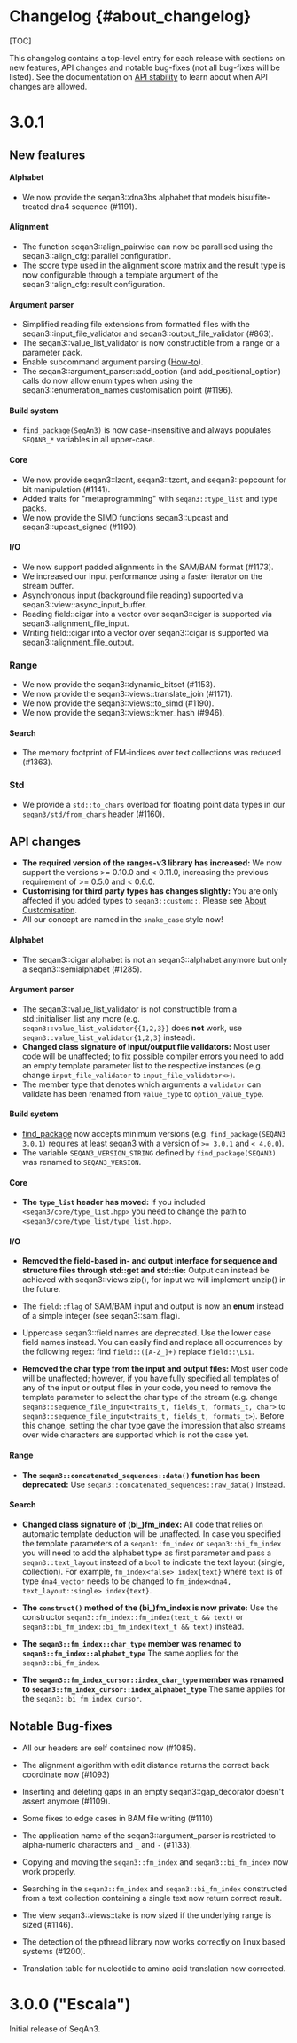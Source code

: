 # Changelog {#about_changelog}

[TOC]

This changelog contains a top-level entry for each release with sections on new features, API changes and notable
bug-fixes (not all bug-fixes will be listed).
See the documentation on [API stability](https://docs.seqan.de/seqan/3-master-user/about_api.html) to learn about
when API changes are allowed.

<!--
The following API changes should be documented as such:
  * a previously experimental interface now being marked as stable
  * an interface being removed
  * syntactical changes to an interface (e.g. renaming or reordering of files, functions, parameters)
  * semantical changes to an interface (e.g. a function's result is now always one larger) [DANGEROUS!]

If possible, provide tooling that performs the changes, e.g. a shell-script.
-->

# 3.0.1

## New features

#### Alphabet

* We now provide the seqan3::dna3bs alphabet that models bisulfite-treated dna4 sequence (#1191).

#### Alignment

* The function seqan3::align_pairwise can now be parallised using the seqan3::align_cfg::parallel configuration.
* The score type used in the alignment score matrix and the result type is now configurable through a template
  argument of the seqan3::align_cfg::result configuration.

#### Argument parser

* Simplified reading file extensions from formatted files with the seqan3::input_file_validator and
  seqan3::output_file_validator (#863).
* The seqan3::value_list_validator is now constructible from a range or a parameter pack.
* Enable subcommand argument parsing ([How-to](https://docs.seqan.de/seqan/3-master-user/subcommand_arg_parse.html)).
* The seqan3::argument_parser::add_option (and add_positional_option) calls do now allow enum types when using the
  seqan3::enumeration_names customisation point (#1196).

#### Build system

* `find_package(SeqAn3)` is now case-insensitive and always populates `SEQAN3_*` variables in all upper-case.

#### Core

* We now provide seqan3::lzcnt, seqan3::tzcnt, and seqan3::popcount for bit manipulation (#1141).
* Added traits for "metaprogramming" with `seqan3::type_list` and type packs.
* We now provide the SIMD functions seqan3::upcast and seqan3::upcast_signed (#1190).

#### I/O

* We now support padded alignments in the SAM/BAM format (#1173).
* We increased our input performance using a faster iterator on the stream buffer.
* Asynchronous input (background file reading) supported via seqan3::view::async_input_buffer.
* Reading field::cigar into a vector over seqan3::cigar is supported via seqan3::alignment_file_input.
* Writing field::cigar into a vector over seqan3::cigar is supported via seqan3::alignment_file_output.

### Range

* We now provide the seqan3::dynamic_bitset (#1153).
* We now provide the seqan3::views::translate_join (#1171).
* We now provide the seqan3::views::to_simd (#1190).
* We now provide the seqan3::views::kmer_hash (#946).

#### Search

* The memory footprint of FM-indices over text collections was reduced (#1363).

### Std

* We provide a `std::to_chars` overload for floating point data types in our `seqan3/std/from_chars` header (#1160).

## API changes

* **The required version of the ranges-v3 library has increased:** We now support the versions >= 0.10.0 and < 0.11.0,
  increasing the previous requirement of >= 0.5.0 and < 0.6.0.
* **Customising for third party types has changes slightly:**
  You are only affected if you added types to `seqan3::custom::`.
  Please see [About Customisation](http://docs.seqan.de/seqan/3-master-user/about_customisation.html).
* All our concept are named in the `snake_case` style now!

#### Alphabet

* The seqan3::cigar alphabet is not an seqan3::alphabet anymore but only a seqan3::semialphabet (#1285).

#### Argument parser

* The seqan3::value_list_validator is not constructible from a std::initialiser_list any more
  (e.g. `seqan3::value_list_validator{{1,2,3}}` does **not** work, use `seqan3::value_list_validator{1,2,3}` instead).
* **Changed class signature of input/output file validators:**
  Most user code will be unaffected; to fix possible compiler errors you need to add an empty template parameter list to
  the respective instances (e.g. change `input_file_validator` to `input_file_validator<>`).
* The member type that denotes which arguments a `validator` can validate has been renamed from `value_type` to
  `option_value_type`.

#### Build system

* [find_package](https://cmake.org/cmake/help/latest/command/find_package.html#version-selection) now accepts minimum
versions (e.g. `find_package(SEQAN3 3.0.1)` requires at least seqan3 with a version of `>= 3.0.1` and `< 4.0.0`).
* The variable `SEQAN3_VERSION_STRING` defined by `find_package(SEQAN3)` was renamed to `SEQAN3_VERSION`.

#### Core

* **The `type_list` header has moved:**
  If you included `<seqan3/core/type_list.hpp>` you need to change the path to `<seqan3/core/type_list/type_list.hpp>`.

#### I/O

* **Removed the field-based in- and output interface for sequence and structure files through std::get and std::tie:**
  Output can instead be achieved with seqan3::views:zip(), for input we will implement unzip() in the future.
* The `field::flag` of SAM/BAM input and output is now an **enum** instead of a simple integer (see seqan3::sam_flag).
* Uppercase seqan3::field names are deprecated. Use the lower case field names instead. You can easily find and replace
  all occurrences by the following regex: find `field::([A-Z_]+)` replace `field::\L$1`.

* **Removed the char type from the input and output files:**
  Most user code will be unaffected; however, if you have fully specified all templates of any of the input or output
  files in your code, you need to remove the template parameter to select the char type of the stream
  (e.g. change `seqan3::sequence_file_input<traits_t, fields_t, formats_t, char>` to
  `seqan3::sequence_file_input<traits_t, fields_t, formats_t>`). Before this change, setting the char type gave the
  impression that also streams over wide characters are supported which is not the case yet.

#### Range

* **The `seqan3::concatenated_sequences::data()` function has been deprecated:**
  Use `seqan3::concatenated_sequences::raw_data()` instead.

#### Search

* **Changed class signature of (bi_)fm_index:**
  All code that relies on automatic template deduction will be unaffected. In case you specified the template parameters
  of a `seqan3::fm_index` or `seqan3::bi_fm_index` you will need to add the alphabet type as first parameter and pass a
  `seqan3::text_layout` instead of a `bool` to indicate the text layout (single, collection).
  For example, `fm_index<false> index{text}` where `text` is of type `dna4_vector` needs to be changed to
  `fm_index<dna4, text_layout::single> index{text}`.

* **The `construct()` method of the (bi_)fm_index is now private:**
  Use the constructor `seqan3::fm_index::fm_index(text_t && text)` or `seqan3::bi_fm_index::bi_fm_index(text_t && text)`
  instead.

* **The `seqan3::fm_index::char_type` member was renamed to `seqan3::fm_index::alphabet_type`**
  The same applies for the `seqan3::bi_fm_index`.

* **The `seqan3::fm_index_cursor::index_char_type` member was renamed to `seqan3::fm_index_cursor::index_alphabet_type`**
  The same applies for the `seqan3::bi_fm_index_cursor`.

## Notable Bug-fixes

* All our headers are self contained now (#1085).
* The alignment algorithm with edit distance returns the correct back coordinate now (#1093)
* Inserting and deleting gaps in an empty seqan3::gap_decorator doesn't assert anymore (#1109).
* Some fixes to edge cases in BAM file writing (#1110)
* The application name of the seqan3::argument_parser is restricted to alpha-numeric characters and `_` and `-` (#1133).
* Copying and moving the `seqan3::fm_index` and `seqan3::bi_fm_index` now work properly.
* Searching in the `seqan3::fm_index` and `seqan3::bi_fm_index` constructed from a text collection containing a single
  text now return correct result.
* The view seqan3::views::take is now sized if the underlying range is sized (#1146).
* The detection of the pthread library now works correctly on linux based systems (#1200).

* Translation table for nucleotide to amino acid translation now corrected.

# 3.0.0 ("Escala")

Initial release of SeqAn3.
